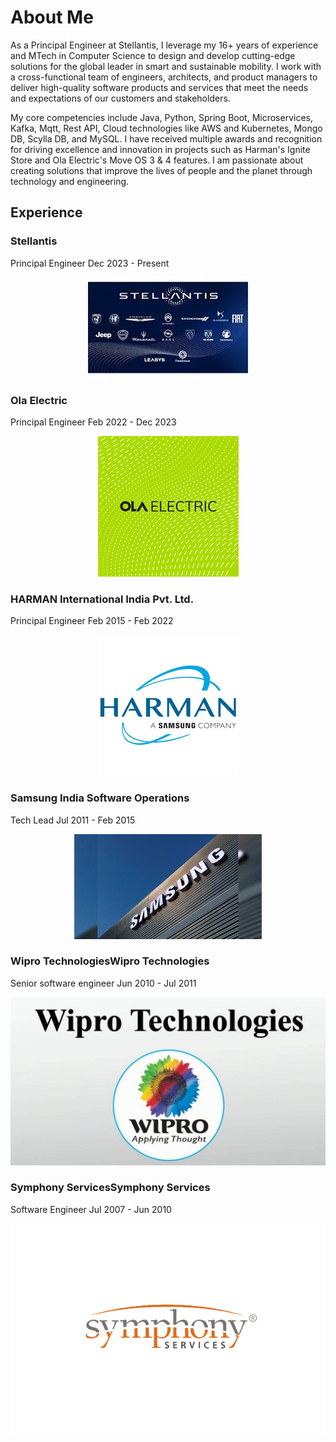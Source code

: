 # About Me
As a Principal Engineer at Stellantis, I leverage my 16+ years of experience and MTech in Computer Science to design and develop cutting-edge solutions for the global leader in smart and sustainable mobility. I work with a cross-functional team of engineers, architects, and product managers to deliver high-quality software products and services that meet the needs and expectations of our customers and stakeholders.

My core competencies include Java, Python, Spring Boot, Microservices, Kafka, Mqtt, Rest API, Cloud technologies like AWS and Kubernetes, Mongo DB, Scylla DB, and MySQL. I have received multiple awards and recognition for driving excellence and innovation in projects such as Harman's Ignite Store and Ola Electric's Move OS 3 & 4 features. I am passionate about creating solutions that improve the lives of people and the planet through technology and engineering.

## Experience

### Stellantis
Principal Engineer
Dec 2023 - Present
<center><img src="assets/img/stellantis_img.jpg"/></center>

### Ola Electric
Principal Engineer
Feb 2022 - Dec 2023 
<center><img src="assets/img/ola_logo.png"/></center>

### HARMAN International India Pvt. Ltd.
Principal Engineer
Feb 2015 - Feb 2022 
<center><img src="assets/img/Harman.png"/></center>

### Samsung India Software Operations
Tech Lead
Jul 2011 - Feb 2015 
<center><img src="assets/img/samsung.jpg"/></center>

### Wipro TechnologiesWipro Technologies
Senior software engineer
Jun 2010 - Jul 2011 
<center><img src="assets/img/Wipro.jpg"/></center>

### Symphony ServicesSymphony Services
Software Engineer
Jul 2007 - Jun 2010 
<center><img src="assets/img/Symphony-services.png"/></center>

